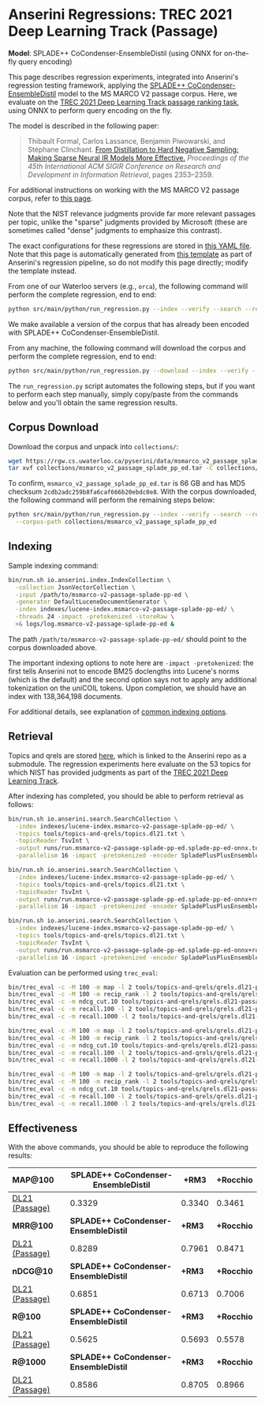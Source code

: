 # Anserini Regressions: TREC 2021 Deep Learning Track (Passage)

**Model**: SPLADE++ CoCondenser-EnsembleDistil (using ONNX for on-the-fly query encoding)

This page describes regression experiments, integrated into Anserini's regression testing framework, applying the [SPLADE++ CoCondenser-EnsembleDistil](https://huggingface.co/naver/splade-cocondenser-ensembledistil) model to the MS MARCO V2 passage corpus.
Here, we evaluate on the [TREC 2021 Deep Learning Track passage ranking task](https://trec.nist.gov/data/deep2021.html), using ONNX to perform query encoding on the fly.

The model is described in the following paper:

> Thibault Formal, Carlos Lassance, Benjamin Piwowarski, and Stéphane Clinchant. [From Distillation to Hard Negative Sampling: Making Sparse Neural IR Models More Effective.](https://dl.acm.org/doi/10.1145/3477495.3531857) _Proceedings of the 45th International ACM SIGIR Conference on Research and Development in Information Retrieval_, pages 2353–2359.

For additional instructions on working with the MS MARCO V2 passage corpus, refer to [this page](../../docs/experiments-msmarco-v2.md).

Note that the NIST relevance judgments provide far more relevant passages per topic, unlike the "sparse" judgments provided by Microsoft (these are sometimes called "dense" judgments to emphasize this contrast).

The exact configurations for these regressions are stored in [this YAML file](../../src/main/resources/regression/dl21-passage-splade-pp-ed-onnx.yaml).
Note that this page is automatically generated from [this template](../../src/main/resources/docgen/templates/dl21-passage-splade-pp-ed-onnx.template) as part of Anserini's regression pipeline, so do not modify this page directly; modify the template instead.

From one of our Waterloo servers (e.g., `orca`), the following command will perform the complete regression, end to end:

```bash
python src/main/python/run_regression.py --index --verify --search --regression dl21-passage-splade-pp-ed-onnx
```

We make available a version of the corpus that has already been encoded with SPLADE++ CoCondenser-EnsembleDistil.

From any machine, the following command will download the corpus and perform the complete regression, end to end:

```bash
python src/main/python/run_regression.py --download --index --verify --search --regression dl21-passage-splade-pp-ed-onnx
```

The `run_regression.py` script automates the following steps, but if you want to perform each step manually, simply copy/paste from the commands below and you'll obtain the same regression results.

## Corpus Download

Download the corpus and unpack into `collections/`:

```bash
wget https://rgw.cs.uwaterloo.ca/pyserini/data/msmarco_v2_passage_splade_pp_ed.tar -P collections/
tar xvf collections/msmarco_v2_passage_splade_pp_ed.tar -C collections/
```

To confirm, `msmarco_v2_passage_splade_pp_ed.tar` is 66 GB and has MD5 checksum `2cdb2adc259b8fa6caf666b20ebdc0e8`.
With the corpus downloaded, the following command will perform the remaining steps below:

```bash
python src/main/python/run_regression.py --index --verify --search --regression dl21-passage-splade-pp-ed-onnx \
  --corpus-path collections/msmarco_v2_passage_splade_pp_ed
```

## Indexing

Sample indexing command:

```bash
bin/run.sh io.anserini.index.IndexCollection \
  -collection JsonVectorCollection \
  -input /path/to/msmarco-v2-passage-splade-pp-ed \
  -generator DefaultLuceneDocumentGenerator \
  -index indexes/lucene-index.msmarco-v2-passage-splade-pp-ed/ \
  -threads 24 -impact -pretokenized -storeRaw \
  >& logs/log.msmarco-v2-passage-splade-pp-ed &
```

The path `/path/to/msmarco-v2-passage-splade-pp-ed/` should point to the corpus downloaded above.

The important indexing options to note here are `-impact -pretokenized`: the first tells Anserini not to encode BM25 doclengths into Lucene's norms (which is the default) and the second option says not to apply any additional tokenization on the uniCOIL tokens.
Upon completion, we should have an index with 138,364,198 documents.

For additional details, see explanation of [common indexing options](../../docs/common-indexing-options.md).

## Retrieval

Topics and qrels are stored [here](https://github.com/castorini/anserini-tools/tree/master/topics-and-qrels), which is linked to the Anserini repo as a submodule.
The regression experiments here evaluate on the 53 topics for which NIST has provided judgments as part of the [TREC 2021 Deep Learning Track](https://trec.nist.gov/data/deep2021.html).

After indexing has completed, you should be able to perform retrieval as follows:

```bash
bin/run.sh io.anserini.search.SearchCollection \
  -index indexes/lucene-index.msmarco-v2-passage-splade-pp-ed/ \
  -topics tools/topics-and-qrels/topics.dl21.txt \
  -topicReader TsvInt \
  -output runs/run.msmarco-v2-passage-splade-pp-ed.splade-pp-ed-onnx.topics.dl21.txt \
  -parallelism 16 -impact -pretokenized -encoder SpladePlusPlusEnsembleDistil &

bin/run.sh io.anserini.search.SearchCollection \
  -index indexes/lucene-index.msmarco-v2-passage-splade-pp-ed/ \
  -topics tools/topics-and-qrels/topics.dl21.txt \
  -topicReader TsvInt \
  -output runs/run.msmarco-v2-passage-splade-pp-ed.splade-pp-ed-onnx+rm3.topics.dl21.txt \
  -parallelism 16 -impact -pretokenized -encoder SpladePlusPlusEnsembleDistil -rm3 -collection JsonVectorCollection &

bin/run.sh io.anserini.search.SearchCollection \
  -index indexes/lucene-index.msmarco-v2-passage-splade-pp-ed/ \
  -topics tools/topics-and-qrels/topics.dl21.txt \
  -topicReader TsvInt \
  -output runs/run.msmarco-v2-passage-splade-pp-ed.splade-pp-ed-onnx+rocchio.topics.dl21.txt \
  -parallelism 16 -impact -pretokenized -encoder SpladePlusPlusEnsembleDistil -rocchio -collection JsonVectorCollection &
```

Evaluation can be performed using `trec_eval`:

```bash
bin/trec_eval -c -M 100 -m map -l 2 tools/topics-and-qrels/qrels.dl21-passage.txt runs/run.msmarco-v2-passage-splade-pp-ed.splade-pp-ed-onnx.topics.dl21.txt
bin/trec_eval -c -M 100 -m recip_rank -l 2 tools/topics-and-qrels/qrels.dl21-passage.txt runs/run.msmarco-v2-passage-splade-pp-ed.splade-pp-ed-onnx.topics.dl21.txt
bin/trec_eval -c -m ndcg_cut.10 tools/topics-and-qrels/qrels.dl21-passage.txt runs/run.msmarco-v2-passage-splade-pp-ed.splade-pp-ed-onnx.topics.dl21.txt
bin/trec_eval -c -m recall.100 -l 2 tools/topics-and-qrels/qrels.dl21-passage.txt runs/run.msmarco-v2-passage-splade-pp-ed.splade-pp-ed-onnx.topics.dl21.txt
bin/trec_eval -c -m recall.1000 -l 2 tools/topics-and-qrels/qrels.dl21-passage.txt runs/run.msmarco-v2-passage-splade-pp-ed.splade-pp-ed-onnx.topics.dl21.txt

bin/trec_eval -c -M 100 -m map -l 2 tools/topics-and-qrels/qrels.dl21-passage.txt runs/run.msmarco-v2-passage-splade-pp-ed.splade-pp-ed-onnx+rm3.topics.dl21.txt
bin/trec_eval -c -M 100 -m recip_rank -l 2 tools/topics-and-qrels/qrels.dl21-passage.txt runs/run.msmarco-v2-passage-splade-pp-ed.splade-pp-ed-onnx+rm3.topics.dl21.txt
bin/trec_eval -c -m ndcg_cut.10 tools/topics-and-qrels/qrels.dl21-passage.txt runs/run.msmarco-v2-passage-splade-pp-ed.splade-pp-ed-onnx+rm3.topics.dl21.txt
bin/trec_eval -c -m recall.100 -l 2 tools/topics-and-qrels/qrels.dl21-passage.txt runs/run.msmarco-v2-passage-splade-pp-ed.splade-pp-ed-onnx+rm3.topics.dl21.txt
bin/trec_eval -c -m recall.1000 -l 2 tools/topics-and-qrels/qrels.dl21-passage.txt runs/run.msmarco-v2-passage-splade-pp-ed.splade-pp-ed-onnx+rm3.topics.dl21.txt

bin/trec_eval -c -M 100 -m map -l 2 tools/topics-and-qrels/qrels.dl21-passage.txt runs/run.msmarco-v2-passage-splade-pp-ed.splade-pp-ed-onnx+rocchio.topics.dl21.txt
bin/trec_eval -c -M 100 -m recip_rank -l 2 tools/topics-and-qrels/qrels.dl21-passage.txt runs/run.msmarco-v2-passage-splade-pp-ed.splade-pp-ed-onnx+rocchio.topics.dl21.txt
bin/trec_eval -c -m ndcg_cut.10 tools/topics-and-qrels/qrels.dl21-passage.txt runs/run.msmarco-v2-passage-splade-pp-ed.splade-pp-ed-onnx+rocchio.topics.dl21.txt
bin/trec_eval -c -m recall.100 -l 2 tools/topics-and-qrels/qrels.dl21-passage.txt runs/run.msmarco-v2-passage-splade-pp-ed.splade-pp-ed-onnx+rocchio.topics.dl21.txt
bin/trec_eval -c -m recall.1000 -l 2 tools/topics-and-qrels/qrels.dl21-passage.txt runs/run.msmarco-v2-passage-splade-pp-ed.splade-pp-ed-onnx+rocchio.topics.dl21.txt
```

## Effectiveness

With the above commands, you should be able to reproduce the following results:

| **MAP@100**                                                                                                  | **SPLADE++ CoCondenser-EnsembleDistil**| **+RM3**  | **+Rocchio**|
|:-------------------------------------------------------------------------------------------------------------|-----------|-----------|-----------|
| [DL21 (Passage)](https://microsoft.github.io/msmarco/TREC-Deep-Learning)                                     | 0.3329    | 0.3340    | 0.3461    |
| **MRR@100**                                                                                                  | **SPLADE++ CoCondenser-EnsembleDistil**| **+RM3**  | **+Rocchio**|
| [DL21 (Passage)](https://microsoft.github.io/msmarco/TREC-Deep-Learning)                                     | 0.8289    | 0.7961    | 0.8471    |
| **nDCG@10**                                                                                                  | **SPLADE++ CoCondenser-EnsembleDistil**| **+RM3**  | **+Rocchio**|
| [DL21 (Passage)](https://microsoft.github.io/msmarco/TREC-Deep-Learning)                                     | 0.6851    | 0.6713    | 0.7006    |
| **R@100**                                                                                                    | **SPLADE++ CoCondenser-EnsembleDistil**| **+RM3**  | **+Rocchio**|
| [DL21 (Passage)](https://microsoft.github.io/msmarco/TREC-Deep-Learning)                                     | 0.5625    | 0.5693    | 0.5578    |
| **R@1000**                                                                                                   | **SPLADE++ CoCondenser-EnsembleDistil**| **+RM3**  | **+Rocchio**|
| [DL21 (Passage)](https://microsoft.github.io/msmarco/TREC-Deep-Learning)                                     | 0.8586    | 0.8705    | 0.8966    |
